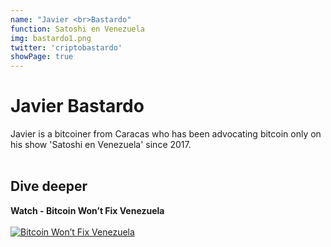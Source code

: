 ```yaml
---
name: "Javier <br>Bastardo"
function: Satoshi en Venezuela
img: bastardo1.png
twitter: 'criptobastardo'
showPage: true
---
```


# Javier Bastardo
 
Javier is a bitcoiner from Caracas who has been advocating bitcoin only on his show 'Satoshi en Venezuela' since 2017.
<br><br>

## Dive deeper


<div class="grid grid-cols-2 gap-5">
<div class="p-3 my-2">

**Watch - Bitcoin Won’t Fix Venezuela**  <br><br>
[![Bitcoin Won’t Fix Venezuela](/content/bastardo2.png)](https://www.youtube.com/watch?v=d2e8cGGGG_s/)
</div>

</div>

<br>





